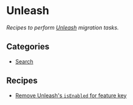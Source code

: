 # Unleash

_Recipes to perform [Unleash](https://getunleash.io/) migration tasks._

## Categories

* [Search](/recipes/featureflags/unleash/search)

## Recipes

* [Remove Unleash's `isEnabled` for feature key](./removeisenabled.md)


